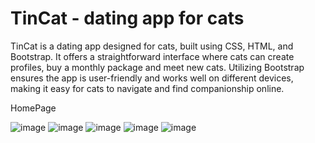 # TinCat - dating app for cats

TinCat is a dating app designed for cats, built using CSS, HTML, and Bootstrap. It offers a straightforward interface where cats can create profiles, buy a monthly package and meet new cats. Utilizing Bootstrap ensures the app is user-friendly and works well on different devices, making it easy for cats to navigate and find companionship online.

HomePage

![image](https://github.com/DenisaGabrielaMusteata/TinCat/assets/126360073/74219936-9dd0-4125-b1c3-eff6f8f3071f)
![image](https://github.com/DenisaGabrielaMusteata/TinCat/assets/126360073/81cb4ee8-6b8b-4e55-b5a8-57d65f76fce6)
![image](https://github.com/DenisaGabrielaMusteata/TinCat/assets/126360073/d76dd6f5-a037-4d24-8371-5b8ec8c040c4)
![image](https://github.com/DenisaGabrielaMusteata/TinCat/assets/126360073/5700feb6-03d5-4ca4-a89f-79543ea9d4b4)
![image](https://github.com/DenisaGabrielaMusteata/TinCat/assets/126360073/354092fd-b1ca-4b7f-ac3f-bc82f50619ab)



